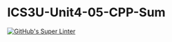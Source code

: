 # ICS3U-Unit4-05-CPP-Sum

[![GitHub's Super Linter](https://github.com/Mikayla-Barthelette-1/ICS3U-Unit4-05-CPP-Sum/workflows/GitHub's%20Super%20Linter/badge.svg)](https://github.com/Mikayla-Barthelette-1/ICS3U-Unit4-05-CPP-Sum/actions)
